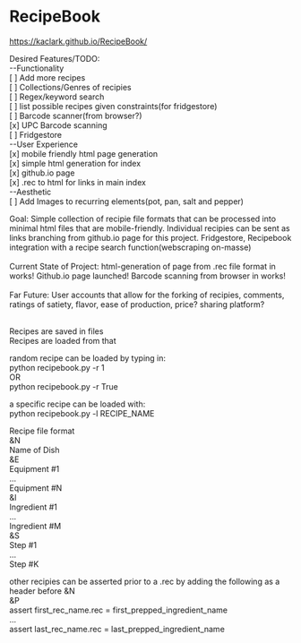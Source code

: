 # RecipeBook

https://kaclark.github.io/RecipeBook/<br/>

Desired Features/TODO:<br/>
--Functionality<br/>
[ ] Add more recipes<br/>
[ ] Collections/Genres of recipies<br/>
[ ] Regex/keyword search<br/>
[ ] list possible recipes given constraints(for fridgestore)<br/>
[ ] Barcode scanner(from browser?)<br />
[x] UPC Barcode scanning<br />
[ ] Fridgestore<br />
--User Experience<br/>
[x] mobile friendly html page generation<br/>
[x] simple html generation for index<br />
[x] github.io page <br/>
[x] .rec to html for links in main index <br/>
--Aesthetic<br/>
[ ] Add Images to recurring elements(pot, pan, salt and pepper)<br/>

Goal: Simple collection of recipie file formats that can be processed into minimal html files that are mobile-friendly. Individual recipies can be sent as links branching from github.io page for this project. Fridgestore, Recipebook integration with a recipe search function(webscraping on-masse)<br/><br/>
Current State of Project: html-generation of page from .rec file format in works! Github.io page launched! Barcode scanning from browser in works!<br/><br/>
Far Future: User accounts that allow for the forking of recipies, comments, ratings of satiety, flavor, ease of production, price? sharing platform?<br/><br/>

Recipes are saved in files<br/>
Recipes are loaded from that<br/>

random recipe can be loaded by typing in:<br/>
python recipebook.py -r 1<br/>
OR<br/>
python recipebook.py -r True<br/>

a specific recipe can be loaded with:<br/>
python recipebook.py -l RECIPE_NAME<br/>

Recipe file format<br/>
&N<br/>
Name of Dish<br/>
&E<br/>
Equipment #1<br/>
...<br/>
Equipment #N<br/>
&I<br/>
Ingredient #1<br/>
...<br/>
Ingredient #M<br/>
&S<br/>
Step #1<br/>
...<br/>
Step #K<br/>

other recipies can be asserted prior to a .rec by adding the following as a header before &N <br/>
&P<br/>
assert first_rec_name.rec = first_prepped_ingredient_name<br/>
...<br/>
assert last_rec_name.rec = last_prepped_ingredient_name<br/>

